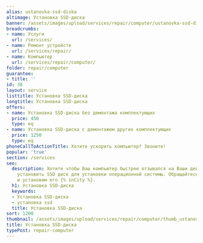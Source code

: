 ```yaml
---
alias: ustanovka-ssd-diska
altimage: Установка SSD-диска
banner: /assets/images/upload/services/repair/computer/ustanovka-ssd-diska.jpg
breadcrumbs:
- name: Услуги
  url: /services/
- name: Ремонт устройств
  url: /services/repair/
- name: Компьютер
  url: /services/repair/computer/
folder: repair/computer
guarantee:
- title: ''
id: 38
layout: service
listtitle: Установка SSD-диска
longtitle: Установка SSD-диска
offers:
- name: Установка SSD-диска без демонтажа комплектующих
  price: 450
  type: eq
- name: Установка SSD-диска с демонтажем других комплектующих
  price: 1250
  type: eq
phoneCallToActionTitle: Хотите ускорить компьютер? Звоните!
popular: 'true'
section: /services
seo:
  description: Хотите чтобы Ваш компьютер быстрее отзывался на Ваши действия, то необходимо
    установить SSD диск для установки операционной системы. Обращайтесь и мы подберем
    и установим его {% inCity %}.
  h1: Установка SSD-диска
  keywords:
  - Установка SSD-диска
  - установка ssd
  title: Установка SSD-диска
sort: 1200
thumbnail: /assets/images/upload/services/repair/computer/thumb_ustanovka-ssd-diska.jpg
title: Установка SSD-диска
typePost: repair-computer
---
```


